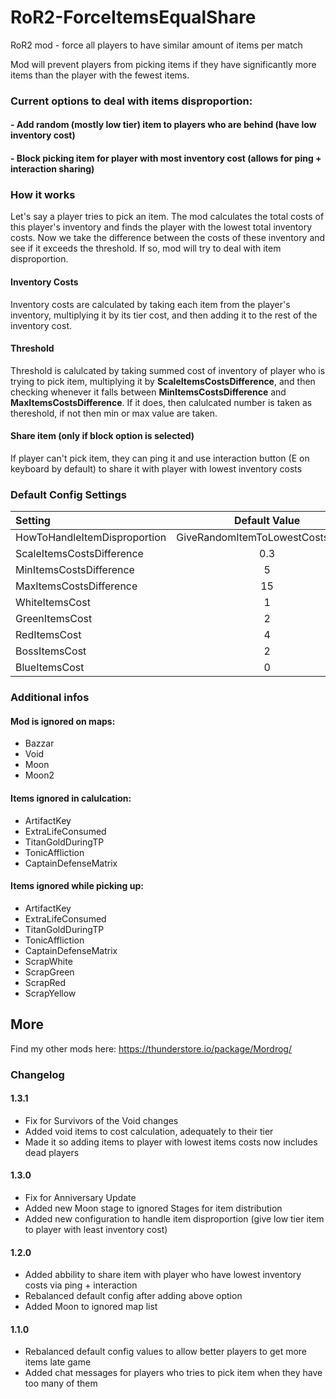 # RoR2-ForceItemsEqualShare
RoR2 mod - force all players to have similar amount of items per match

Mod will prevent players from picking items if they have significantly more items than the player with the fewest items.

### Current options to deal with items disproportion:

#### - Add random (mostly low tier) item to players who are behind (have low inventory cost)

#### - Block picking item for player with most inventory cost (allows for ping + interaction sharing)

### How it works
Let's say a player tries to pick an item. The mod calculates the total costs of this player's inventory and finds the player with the lowest total inventory costs.
Now we take the difference between the costs of these inventory and see if it exceeds the threshold. If so, mod will try to deal with item disproportion.

#### Inventory Costs
Inventory costs are calculated by taking each item from the player's inventory, multiplying it by its tier cost, and then adding it to the rest of the inventory cost.

#### Threshold
Threshold is calulcated by taking summed cost of inventory of player who is trying to pick item, multiplying it by **ScaleItemsCostsDifference**, and then checking whenever it falls between **MinItemsCostsDifference** and **MaxItemsCostsDifference**. If it does, then calulcated number is taken as thereshold, if not then min or max value are taken.

#### Share item (only if block option is selected)
If player can't pick item, they can ping it and use interaction button (E on keyboard by default) to share it with player with lowest inventory costs

### Default Config Settings
| Setting                       | Default Value                     |
| :---------------------------- | :-------------------------------: |
| HowToHandleItemDisproportion  | GiveRandomItemToLowestCostsPlayer |
| ScaleItemsCostsDifference     |           0.3                     |
| MinItemsCostsDifference       |             5                     |
| MaxItemsCostsDifference       |            15                     |
| WhiteItemsCost                |             1                     |
| GreenItemsCost                |             2                     |
| RedItemsCost                  |             4                     |
| BossItemsCost                 |             2                     |
| BlueItemsCost                 |             0                     |

### Additional infos

#### Mod is ignored on maps:
- Bazzar
- Void
- Moon
- Moon2

#### Items ignored in calulcation:
- ArtifactKey
- ExtraLifeConsumed
- TitanGoldDuringTP
- TonicAffliction
- CaptainDefenseMatrix

#### Items ignored while picking up:
- ArtifactKey
- ExtraLifeConsumed
- TitanGoldDuringTP
- TonicAffliction
- CaptainDefenseMatrix
- ScrapWhite
- ScrapGreen
- ScrapRed
- ScrapYellow

## More

Find my other mods here: https://thunderstore.io/package/Mordrog/

### Changelog
#### 1.3.1
- Fix for Survivors of the Void changes
- Added void items to cost calculation, adequately to their tier
- Made it so adding items to player with lowest items costs now includes dead players

#### 1.3.0
- Fix for Anniversary Update
- Added new Moon stage to ignored Stages for item distribution
- Added new configuration to handle item disproportion (give low tier item to player with least inventory cost)

#### 1.2.0
- Added abbility to share item with player who have lowest inventory costs via ping + interaction
- Rebalanced default config after adding above option
- Added Moon to ignored map list
#### 1.1.0
- Rebalanced default config values to allow better players to get more items late game
- Added chat messages for players who tries to pick item when they have too many of them

